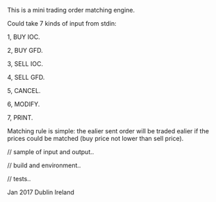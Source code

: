 This is a mini trading order matching engine. 

Could take 7 kinds of input from stdin:

1, BUY IOC. 

2, BUY GFD. 

3, SELL IOC. 

4, SELL GFD. 

5, CANCEL. 

6, MODIFY. 

7, PRINT. 


Matching rule is simple: the ealier sent order will be traded ealier if the prices could be matched (buy price not lower than sell price). 


// sample of input and output..

// build and environment..

// tests..


Jan 2017 Dublin Ireland
